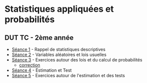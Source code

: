 # Statistiques appliquées et probabilités

## DUT TC - 2ème année

- [Séance 1](StatsProbas_TC2A_TD1.pdf) - Rappel de statistiques descriptives
- [Séance 2](StatsProbas_TC2A_TD2.pdf) - Variables aléatoires et lois usuelles
- [Séance 3](StatsProbas_TC2A_TD3.html) - Exercices autour des lois et du calcul de probabilités
    - [correction](StatsProbas_TC2A_TD3-correction.html)
- [Séance 4](StatsProbas_TC2A_TD4.pdf) - Estimation et Test
- [Séance 5](StatsProbas_TC2A_TD5.html) - Exercices autour de l'estimation et des tests

